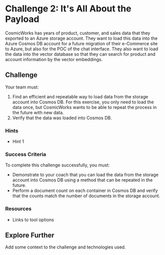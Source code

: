 # Challenge 2: It's All About the Payload

CosmicWorks has years of product, customer, and sales data that they exported to an Azure storage account. They want to load this data into the Azure Cosmos DB account for a future migration of their e-Commerce site to Azure, but also for the POC of the chat interface. They also want to load the data into the vector database so that they can search for product and account information by the vector embeddings.

## Challenge

Your team must:

1. Find an efficient and repeatable way to load data from the storage account into Cosmos DB. For this exercise, you only need to load the data once, but CosmicWorks wants to be able to repeat the process in the future with new data.
2. Verify that the data was loaded into Cosmos DB.

### Hints

- Hint 1

### Success Criteria

To complete this challenge successfully, you must:

- Demonstrate to your coach that you can load the data from the storage account into Cosmos DB using a method that can be repeated in the future.
- Perform a document count on each container in Cosmos DB and verify that the counts match the number of documents in the storage account.

### Resources

- Links to tool options

## Explore Further

Add some context to the challenge and technologies used.
